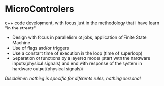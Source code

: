 # MicroControlers
c++ code development, with focus just in the methodology that i have learn "in the streets"
  - Design with focus in parallelism of jobs, application of Finite State Machine
  - Use of flags and/or triggers
  - Use a constant time of execution in the loop (time of superloop)
  - Separation of functions by a layered model (start with the hardware inputs(physical signals) and end with response of the system in hardware output(physical signals))

*Disclaimer: nothing is specific for diferents rules, nothing personal*
